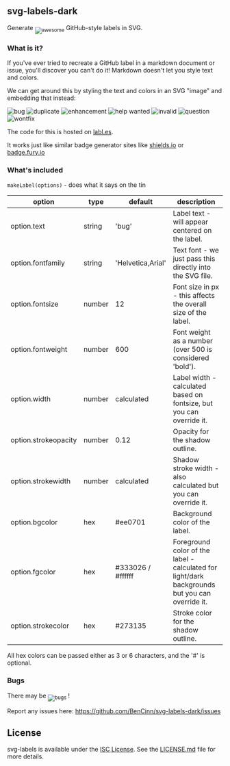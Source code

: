 ## svg-labels-dark

Generate <sub>![awesome](https://labl.es/svg?text=awesome&bgcolor=0052cc)</sub> GitHub-style labels in SVG.

### What is it?

If you've ever tried to recreate a GitHub label in a markdown document
or issue, you'll discover you can't do it!  Markdown doesn't let you style
text and colors.

We can get around this by styling the text and colors in an SVG "image" and
embedding that instead:

![bug](https://labl.es/svg?text=bug&bgcolor=ee0701)
![duplicate](https://labl.es/svg?text=duplicate&bgcolor=ccc)
![enhancement](https://labl.es/svg?text=enhancement&bgcolor=84b6eb)
![help wanted](https://labl.es/svg?text=help%20wanted&bgcolor=128A0C)
![invalid](https://labl.es/svg?text=invalid&bgcolor=e6e6e6)
![question](https://labl.es/svg?text=question&bgcolor=cc317c)
![wontfix](https://labl.es/svg?text=wontfix&bgcolor=fff)

The code for this is hosted on [labl.es](https://labl.es).

It works just like similar badge generator sites like [shields.io](https://shields.io/) or [badge.fury.io](https://badge.fury.io/)


### What's included

`makeLabel(options)` - does what it says on the tin

| option               | type   | default           | description       |
| -------------------- | ------ | ----------------- | ----------------- |
| option.text          | string | 'bug'             | Label text - will appear centered on the label. |
| option.fontfamily    | string | 'Helvetica,Arial' | Text font - we just pass this directly into the SVG file. |
| option.fontsize      | number | 12                | Font size in px - this affects the overall size of the label. |
| option.fontweight    | number | 600               | Font weight as a number (over 500 is considered 'bold'). |
| option.width         | number | calculated        | Label width - calculated based on fontsize, but you can override it. |
| option.strokeopacity | number | 0.12              | Opacity for the shadow outline. |
| option.strokewidth   | number | calculated        | Shadow stroke width - also calculated but you can override it. |
| option.bgcolor       | hex    | #ee0701           | Background color of the label. |
| option.fgcolor       | hex    | #333026 / #ffffff | Foreground color of the label - calculated for light/dark backgrounds but you can override it. |
| option.strokecolor   | hex    | #273135           | Stroke color for the shadow outline. |

All hex colors can be passed either as 3 or 6 characters, and the '#' is optional.

<!---
### Server

[server.js](server.js) contains a simple microservice built on the
[koa.js](http://koajs.com/) framework.

`npm run start` will start the server on port 3000.

This is the same code that serves up [labl.es](https://labl.es).
--->

### Bugs

There may be <sub>![bugs](https://labl.es/svg?text=bugs&bgcolor=ee0701)</sub> !

Report any issues here:  https://github.com/BenCinn/svg-labels-dark/issues


## License

svg-labels is available under the [ISC License](https://opensource.org/licenses/ISC).
See the [LICENSE.md](LICENSE.md) file for more details.

